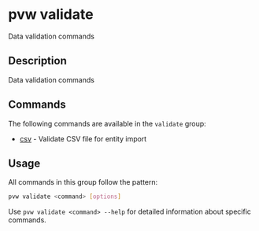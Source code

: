 # pvw validate

Data validation commands

## Description

Data validation commands

## Commands

The following commands are available in the `validate` group:

- [csv](./csv.md) - Validate CSV file for entity import

## Usage

All commands in this group follow the pattern:

```bash
pvw validate <command> [options]
```

Use `pvw validate <command> --help` for detailed information about specific commands.
